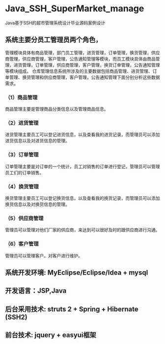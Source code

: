 # Java_SSH_SuperMarket_manage
Java基于SSH的超市管理系统设计毕业源码案例设计

## 系统主要分员工管理员两个角色，
管理模块具体有商品管理，部门员工管理，进货管理，订单管理，换货管理，供应商管理，供应商管理，客户管理，公告通知管理等模块，而员工模块具体由商品管理，进货管理，订单管理，供应商管理，客户管理，换货订单管理，公告通知管理等模块组成。
仓库管理信息系统所涉及的主要数据包括商品管理、进货管理、订单管理、换货管理和供应商管理，客户管理，公告通知管理下面分别分析这些数据需求。
### （1）商品管理
商品管理主要是管理商品分类信息以及管理商品信息。
### （2）进货管理
进货管理主要员工可以登记进货信息，以及查看我的进货记录，而管理员可以添加进货信息以及对进货信息的管理。
### （3）订单管理
订单管理主要是对订单的一个统计，员工对销售的订单进行登记，管理员可以管理员工们的订单销售。
### （4）换货管理
换货管理主要员工可以登记换货信息，以及查看我的换货记录，而管理员可以添加换货信息以及对换货信息的管理。
### （5）供应商管理
管理员可以管理对他们厂家的供应商，来达到可以很好及时的跟供应商进行沟通。
### （6）客户管理
管理员可以管理客户。对客户进行维护。

## 系统开发环境: MyEclipse/Eclipse/Idea + mysql
## 开发语言：JSP,Java
## 后台采用技术: struts 2 + Spring + Hibernate (SSH2)
## 前台技术: jquery + easyui框架
